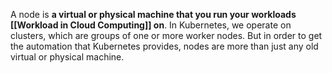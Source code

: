 
A node is **a virtual or physical machine that you run your workloads [[Workload in Cloud Computing]] on**. In Kubernetes, we operate on clusters, which are groups of one or more worker nodes. But in order to get the automation that Kubernetes provides, nodes are more than just any old virtual or physical machine.